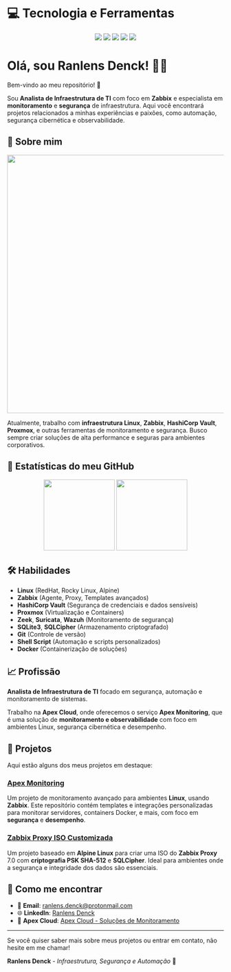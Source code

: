 # 💻 Tecnologia e Ferramentas  

<p align="center">
  <a href="https://www.linux.org/"><img src="https://img.shields.io/badge/Linux-Server-blue?style=for-the-badge&logo=linux"/></a>
  <a href="https://www.zabbix.com/"><img src="https://img.shields.io/badge/Zabbix-7.0-red?style=for-the-badge&logo=zabbix"/></a>
  <a href="https://www.hashicorp.com/products/vault"><img src="https://img.shields.io/badge/HashiCorp%20Vault-1.9-yellow?style=for-the-badge&logo=hashicorp"/></a>
  <a href="https://github.com/rsdenck"><img src="https://img.shields.io/badge/GitHub-Dev-black?style=for-the-badge&logo=github"/></a>
  <a href="https://www.docker.com/"><img src="https://img.shields.io/badge/Docker-Container-blue?style=for-the-badge&logo=docker"/></a>
</p>

# Olá, sou **Ranlens Denck**! 👨‍💻  

Bem-vindo ao meu repositório! 👋  

Sou **Analista de Infraestrutura de TI** com foco em **Zabbix** e especialista em **monitoramento** e **segurança** de infraestrutura. Aqui você encontrará projetos relacionados a minhas experiências e paixões, como automação, segurança cibernética e observabilidade.

## 📌 Sobre mim  

<p align="center">
  <img src="https://camo.githubusercontent.com/f3d1844ae6b25ed2014a4cc0c2c06e43791ef47db2f99aa3cc76279d0c4c80e2/68747470733a2f2f6469676974616c65646765746563682e696e2f696d616765732f42616e6e65725f30325f6e65772e676966" width="600"/>
</p>

Atualmente, trabalho com **infraestrutura Linux**, **Zabbix**, **HashiCorp Vault**, **Proxmox**, e outras ferramentas de monitoramento e segurança. Busco sempre criar soluções de alta performance e seguras para ambientes corporativos.

## 🚀 Estatísticas do meu GitHub  

<p align="center">
  <img height="165em" src="https://github-readme-stats.vercel.app/api?username=rsdenck&show_icons=true&theme=radical&count_private=true&hide_title=true&hide=prs"/>
  <img height="165em" src="https://github-readme-stats.vercel.app/api/top-langs/?username=rsdenck&layout=compact&langs_count=8&theme=radical"/>
</p>

## 🛠️ Habilidades  

- **Linux** (RedHat, Rocky Linux, Alpine)  
- **Zabbix** (Agente, Proxy, Templates avançados)  
- **HashiCorp Vault** (Segurança de credenciais e dados sensíveis)  
- **Proxmox** (Virtualização e Containers)  
- **Zeek**, **Suricata**, **Wazuh** (Monitoramento de segurança)  
- **SQLite3**, **SQLCipher** (Armazenamento criptografado)  
- **Git** (Controle de versão)  
- **Shell Script** (Automação e scripts personalizados)  
- **Docker** (Containerização de soluções)  

## 📈 Profissão  

**Analista de Infraestrutura de TI** focado em segurança, automação e monitoramento de sistemas.  

Trabalho na **Apex Cloud**, onde oferecemos o serviço **Apex Monitoring**, que é uma solução de **monitoramento e observabilidade** com foco em ambientes Linux, segurança cibernética e desempenho.  

## 🚀 Projetos  

Aqui estão alguns dos meus projetos em destaque:

### [Apex Monitoring](https://github.com/rsdenck/apex-monitoring)  

Um projeto de monitoramento avançado para ambientes **Linux**, usando **Zabbix**. Este repositório contém templates e integrações personalizadas para monitorar servidores, containers Docker, e mais, com foco em **segurança** e **desempenho**.  

### [Zabbix Proxy ISO Customizada](https://github.com/rsdenck/zabbix-proxy-iso)  

Um projeto baseado em **Alpine Linux** para criar uma ISO do **Zabbix Proxy** 7.0 com **criptografia PSK SHA-512** e **SQLCipher**. Ideal para ambientes onde a segurança e integridade dos dados são essenciais.  

## 📅 Como me encontrar  

- 📧 **Email**: ranlens.denck@protonmail.com  
- 🌐 **LinkedIn**: [Ranlens Denck](https://www.linkedin.com/in/ranlensdenck)  
- 💼 **Apex Cloud**: [Apex Cloud - Soluções de Monitoramento](https://rsdenck.github.io/apex.cloud/)  

---

Se você quiser saber mais sobre meus projetos ou entrar em contato, não hesite em me chamar!  

**Ranlens Denck** - *Infraestrutura, Segurança e Automação* 🚀  
